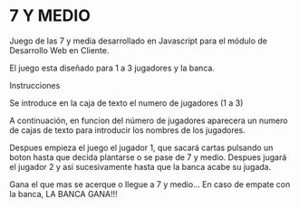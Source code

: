 # 7 Y MEDIO
Juego de las 7 y media desarrollado en Javascript para el módulo de Desarrollo Web en Cliente.

El juego esta diseñado para 1 a 3 jugadores y la banca.

Instrucciones

Se introduce en la caja de texto el numero de jugadores (1 a 3)

A continuación, en funcion del número de jugadores aparecera un numero de cajas de texto para introducir los nombres de los jugadores.

Despues empieza el juego el jugador 1, que sacará cartas pulsando un boton hasta que decida plantarse o se pase de 7 y medio. Despues jugará el jugador 2 y asi sucesivamente hasta que la banca acabe su jugada.

Gana el que mas se acerque o llegue a 7 y medio... En caso de empate con la banca, LA BANCA GANA!!!


